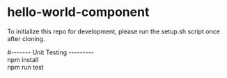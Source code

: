 # hello-world-component

To initialize this repo for development, please run the setup.sh script once
after cloning.


#------- Unit Testing ---------
<br />
npm install
<br />
npm run test
